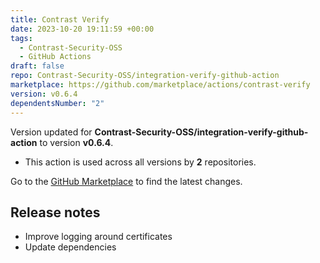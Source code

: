 ```yaml
---
title: Contrast Verify
date: 2023-10-20 19:11:59 +00:00
tags:
  - Contrast-Security-OSS
  - GitHub Actions
draft: false
repo: Contrast-Security-OSS/integration-verify-github-action
marketplace: https://github.com/marketplace/actions/contrast-verify
version: v0.6.4
dependentsNumber: "2"
---
```



Version updated for **Contrast-Security-OSS/integration-verify-github-action** to version **v0.6.4**.
- This action is used across all versions by **2** repositories.

Go to the [GitHub Marketplace](https://github.com/marketplace/actions/contrast-verify) to find the latest changes.

## Release notes

- Improve logging around certificates
- Update dependencies
